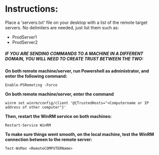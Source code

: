 # Instructions: 
Place a 'servers.txt' file on your desktop with a list of the remote target servers. No delimiters are needed, just list them such as:

- ProdServer1
- ProdServer2  

##### **IF YOU ARE SENDING COMMANDS TO A MACHINE IN A DIFFERENT DOMAIN, YOU WILL NEED TO CREATE TRUST BETWEEN THE TWO:**
 
**On both remote machine/server, run Powershell as administrator, and enter the following command:**
  
    
    Enable-PSRemoting -Force

**On both remote machine/server, enter the command**
  
    
    winrm set winrm/config/client '@{TrustedHosts="<Computername or IP address of other computer"}'

**Then, restart the WinRM service on both machines:**
  
    
    Restart-Service WinRM

**To make sure things went smooth, on the local machine, test the WinRM connection between to the remote server:**
  
    
    Test-WsMan <RemoteCOMPUTERName>

